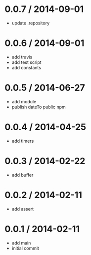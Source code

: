 
0.0.7 / 2014-09-01 
==================

 * update .repository

0.0.6 / 2014-09-01 
==================

 * add travis
 * add test script
 * add constants

0.0.5 / 2014-06-27
==================

 * add module
 * publish dateTo public npm

0.0.4 / 2014-04-25
==================

 * add timers

0.0.3 / 2014-02-22 
==================

 * add buffer

0.0.2 / 2014-02-11 
==================

 * add assert

0.0.1 / 2014-02-11 
==================

 * add main
 * initial commit

